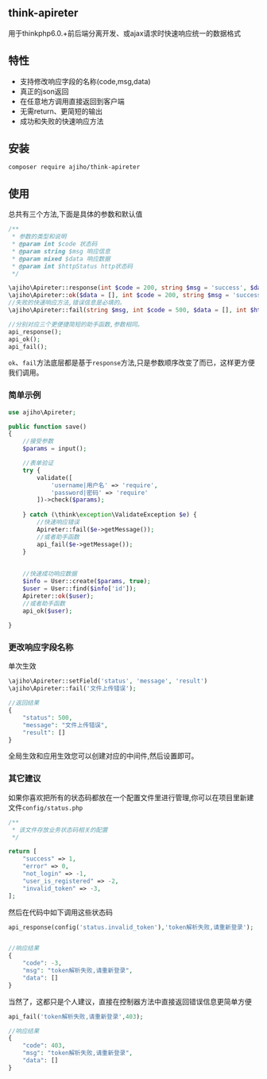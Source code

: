 ## think-apireter

用于thinkphp6.0.+前后端分离开发、或ajax请求时快速响应统一的数据格式

## 特性

- 支持修改响应字段的名称(code,msg,data)
- 真正的json返回
- 在任意地方调用直接返回到客户端
- 无需return、更简短的输出
- 成功和失败的快速响应方法

## 安装

```
composer require ajiho/think-apireter
```




## 使用


总共有三个方法,下面是具体的参数和默认值

```php
/**
 * 参数的类型和说明
 * @param int $code 状态码
 * @param string $msg 响应信息
 * @param mixed $data 响应数据
 * @param int $httpStatus http状态码
 */

\ajiho\Apireter::response(int $code = 200, string $msg = 'success', $data = [], int $httpStatus = 200)
\ajiho\Apireter::ok($data = [], int $code = 200, string $msg = 'success', int $httpStatus = 200)
//失败的快速响应方法,错误信息是必填的。
\ajiho\Apireter::fail(string $msg, int $code = 500, $data = [], int $httpStatus = 200)

//分别对应三个更便捷简短的助手函数,参数相同。
api_response();
api_ok();
api_fail();
```

`ok`、`fail`方法底层都是基于`response`方法,只是参数顺序改变了而已，这样更方便我们调用。

### 简单示例

```php
use ajiho\Apireter;

public function save()
{
    //接受参数
    $params = input();

    //表单验证
    try {
        validate([
            'username|用户名' => 'require',
            'password|密码' => 'require'
        ])->check($params);
    
    } catch (\think\exception\ValidateException $e) {
        //快速响应错误
        Apireter::fail($e->getMessage());
        //或者助手函数
        api_fail($e->getMessage());
    }
    
   
    //快速成功响应数据
    $info = User::create($params, true);
    $user = User::find($info['id']);
    Apireter::ok($user);
    //或者助手函数
    api_ok($user);
    
}
```





### 更改响应字段名称


单次生效

```php
\ajiho\Apireter::setField('status', 'message', 'result')
\ajiho\Apireter::fail('文件上传错误');

//返回结果
{
    "status": 500,
    "message": "文件上传错误",
    "result": []
}
```

全局生效和应用生效您可以创建对应的中间件,然后设置即可。



### 其它建议

如果你喜欢把所有的状态码都放在一个配置文件里进行管理,你可以在项目里新建文件`config/status.php`

```php
/**
 * 该文件存放业务状态码相关的配置
 */

return [
    "success" => 1,
    "error" => 0,
    "not_login" => -1,
    "user_is_registered" => -2,
    "invalid_token" => -3,
];
```

然后在代码中如下调用这些状态码
```php
api_response(config('status.invalid_token'),'token解析失败,请重新登录');


//响应结果
{
    "code": -3,
    "msg": "token解析失败,请重新登录",
    "data": []
}
```

当然了，这都只是个人建议，直接在控制器方法中直接返回错误信息更简单方便

```php
api_fail('token解析失败,请重新登录',403);

//响应结果
{
    "code": 403,
    "msg": "token解析失败,请重新登录",
    "data": []
}
```



